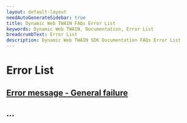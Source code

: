 ```yaml
---
layout: default-layout
needAutoGenerateSidebar: true
title: Dynamic Web TWAIN FAQs Error List
keywords: Dynamic Web TWAIN, Documentation, Error List
breadcrumbText: Error List
description: Dynamic Web TWAIN SDK Documentation FAQs Error List
---
```


# Error List

## [Error message - General failure]({{site.indepth}}faqs/errorlist/XXXXXXXXXXXXX.html)

## ...